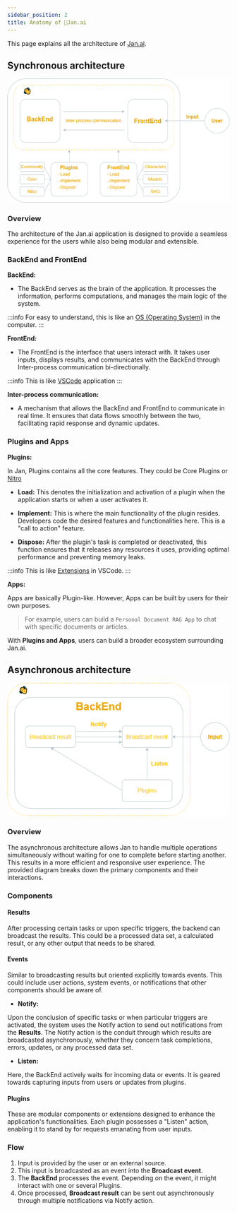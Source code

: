 ```yaml
---
sidebar_position: 2
title: Anatomy of 👋Jan.ai
---
```


This page explains all the architecture of [Jan.ai](https://jan.ai/).

## Synchronous architecture

![Synchronous architecture](img/arch-sync.drawio.png)

### Overview

The architecture of the Jan.ai application is designed to provide a seamless experience for the users while also being modular and extensible.

### BackEnd and FrontEnd

**BackEnd:**

- The BackEnd serves as the brain of the application. It processes the information, performs computations, and manages the main logic of the system.

:::info
For easy to understand, this is like an [OS (Operating System)](https://en.wikipedia.org/wiki/Operating_system) in the computer.
:::

**FrontEnd:**

- The FrontEnd is the interface that users interact with. It takes user inputs, displays results, and communicates with the BackEnd through Inter-process communication bi-directionally.

:::info
This is like [VSCode](https://code.visualstudio.com/) application
:::
    
**Inter-process communication:**

- A mechanism that allows the BackEnd and FrontEnd to communicate in real time. It ensures that data flows smoothly between the two, facilitating rapid response and dynamic updates.

### Plugins and Apps
**Plugins:**

In Jan, Plugins contains all the core features. They could be Core Plugins or [Nitro](https://github.com/janhq/nitro)

- **Load:** This denotes the initialization and activation of a plugin when the application starts or when a user activates it.

- **Implement:** This is where the main functionality of the plugin resides. Developers code the desired features and functionalities here. This is a "call to action" feature.

- **Dispose:** After the plugin's task is completed or deactivated, this function ensures that it releases any resources it uses, providing optimal performance and preventing memory leaks.

:::info
This is like [Extensions](https://marketplace.visualstudio.com/VSCode) in VSCode.
:::

**Apps:**
 
Apps are basically Plugin-like. However, Apps can be built by users for their own purposes.

> For example, users can build a `Personal Document RAG App` to chat with specific documents or articles.

With **Plugins and Apps**, users can build a broader ecosystem surrounding Jan.ai.

## Asynchronous architecture

![Asynchronous architecture](img/arch-async.drawio.png)

### Overview

The asynchronous architecture allows Jan to handle multiple operations simultaneously without waiting for one to complete before starting another. This results in a more efficient and responsive user experience. The provided diagram breaks down the primary components and their interactions.

### Components

#### Results

After processing certain tasks or upon specific triggers, the backend can broadcast the results. This could be a processed data set, a calculated result, or any other output that needs to be shared.

#### Events

Similar to broadcasting results but oriented explicitly towards events. This could include user actions, system events, or notifications that other components should be aware of.

- **Notify:**

Upon the conclusion of specific tasks or when particular triggers are activated, the system uses the Notify action to send out notifications from the **Results**. The Notify action is the conduit through which results are broadcasted asynchronously, whether they concern task completions, errors, updates, or any processed data set.

- **Listen:**

Here, the BackEnd actively waits for incoming data or events. It is geared towards capturing inputs from users or updates from plugins.

#### Plugins

These are modular components or extensions designed to enhance the application's functionalities. Each plugin possesses a "Listen" action, enabling it to stand by for requests emanating from user inputs.

### Flow

1. Input is provided by the user or an external source.
2. This input is broadcasted as an event into the **Broadcast event**.
3. The **BackEnd** processes the event. Depending on the event, it might interact with one or several Plugins.
4. Once processed, **Broadcast result** can be sent out asynchronously through multiple notifications via Notify action. 